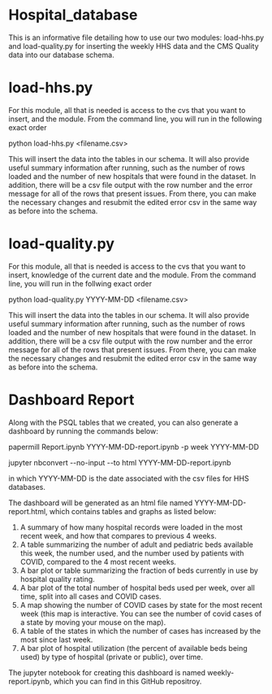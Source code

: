 # Hospital_database

This is an informative file detailing how to use our two modules: load-hhs.py 
and load-quality.py for inserting the weekly HHS data and the CMS Quality
data into our database schema.

# load-hhs.py

For this module, all that is needed is access to the cvs that you want to
insert, and the module. From the command line, you will run in the
following exact order

python load-hhs.py <filename.csv>

This will insert the data into the tables in our schema. It will also provide
useful summary information after running, such as the number of rows loaded and 
the number of new hospitals that were found in the dataset. In addition, there 
will be a csv file output with the row number and the error message for all
of the rows that present issues. From there, you can make the necessary 
changes and resubmit the edited error csv in the same way as 
before into the schema.

# load-quality.py

For this module, all that is needed is access to the cvs that you want to
insert, knowledge of the current date and the module. From the command line,
you will run in the follwing exact order

python load-quality.py YYYY-MM-DD <filename.csv>

This will insert the data into the tables in our schema. It will also provide
useful summary information after running, such as the number of rows loaded and 
the number of new hospitals that were found in the dataset. In addition, there 
will be a csv file output with the row number and the error message for all
of the rows that present issues. From there, you can make the necessary 
changes and resubmit the edited error csv in the same way as 
before into the schema.

# Dashboard Report 

Along with the PSQL tables that we created, you can also generate a dashboard by running
the commands below: 

papermill Report.ipynb YYYY-MM-DD-report.ipynb -p week YYYY-MM-DD

jupyter nbconvert --no-input --to html YYYY-MM-DD-report.ipynb  

in which YYYY-MM-DD is the date associated with the csv files for HHS databases. 

The dashboard will be generated as an html file named YYYY-MM-DD-report.html, which contains tables and graphs as listed below: 

1. A summary of how many hospital records were loaded in the most recent week, and how that compares to previous 4 weeks.
2. A table summarizing the number of adult and pediatric beds available this week, the number used, and the number used by
patients with COVID, compared to the 4 most recent weeks. 
3. A bar plot or table summarizing the fraction of beds currently in use by hospital quality rating. 
4. A bar plot of the total number of hospital beds used per week, over all time, split into all cases and COVID cases. 
5. A map showing the number of COVID cases by state for the most recent week (this map is interactive. You can see the 
number of covid cases of a state by moving your mouse on the map). 
6. A table of the states in which the number of cases has increased by the most since last week. 
7. A bar plot of hospital utilization (the percent of available beds being used) by type of hospital (private or public), over time. 

The jupyter notebook for creating this dashboard is named weekly-report.ipynb, which you can find in this GitHub repositroy.
